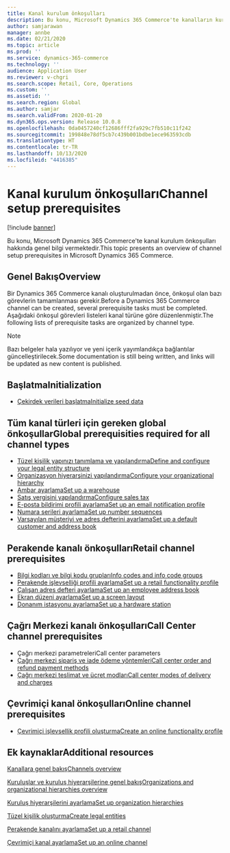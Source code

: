```yaml
---
title: Kanal kurulum önkoşulları
description: Bu konu, Microsoft Dynamics 365 Commerce'te kanalların kurulum önkoşulları hakkında genel bilgi vermektedir.
author: samjarawan
manager: annbe
ms.date: 02/21/2020
ms.topic: article
ms.prod: ''
ms.service: dynamics-365-commerce
ms.technology: ''
audience: Application User
ms.reviewer: v-chgri
ms.search.scope: Retail, Core, Operations
ms.custom: ''
ms.assetid: ''
ms.search.region: Global
ms.author: samjar
ms.search.validFrom: 2020-01-20
ms.dyn365.ops.version: Release 10.0.8
ms.openlocfilehash: 0da0457240cf12686fff2fa929c7fb510c11f242
ms.sourcegitcommit: 199848e78df5cb7c439b001bdbe1ece963593cdb
ms.translationtype: HT
ms.contentlocale: tr-TR
ms.lasthandoff: 10/13/2020
ms.locfileid: "4416385"
---
```

# <a name="channel-setup-prerequisites"></a><span data-ttu-id="3c977-103">Kanal kurulum önkoşulları</span><span class="sxs-lookup"><span data-stu-id="3c977-103">Channel setup prerequisites</span></span>


[!include [banner](includes/banner.md)]

<span data-ttu-id="3c977-104">Bu konu, Microsoft Dynamics 365 Commerce'te kanal kurulum önkoşulları hakkında genel bilgi vermektedir.</span><span class="sxs-lookup"><span data-stu-id="3c977-104">This topic presents an overview of channel setup prerequisites in Microsoft Dynamics 365 Commerce.</span></span>

## <a name="overview"></a><span data-ttu-id="3c977-105">Genel Bakış</span><span class="sxs-lookup"><span data-stu-id="3c977-105">Overview</span></span>

<span data-ttu-id="3c977-106">Bir Dynamics 365 Commerce kanalı oluşturulmadan önce, önkoşul olan bazı görevlerin tamamlanması gerekir.</span><span class="sxs-lookup"><span data-stu-id="3c977-106">Before a Dynamics 365 Commerce channel can be created, several prerequisite tasks must be completed.</span></span> <span data-ttu-id="3c977-107">Aşağıdaki önkoşul görevleri listeleri kanal türüne göre düzenlenmiştir.</span><span class="sxs-lookup"><span data-stu-id="3c977-107">The following lists of prerequisite tasks are organized by channel type.</span></span>

> [!NOTE]
> <span data-ttu-id="3c977-108">Bazı belgeler hala yazılıyor ve yeni içerik yayımlandıkça bağlantılar güncelleştirilecek.</span><span class="sxs-lookup"><span data-stu-id="3c977-108">Some documentation is still being written, and links will be updated as new content is published.</span></span>

## <a name="initialization"></a><span data-ttu-id="3c977-109">Başlatma</span><span class="sxs-lookup"><span data-stu-id="3c977-109">Initialization</span></span>

- [<span data-ttu-id="3c977-110">Çekirdek verileri başlatma</span><span class="sxs-lookup"><span data-stu-id="3c977-110">Initialize seed data</span></span>](enable-configure-retail-functionality.md)

## <a name="global-prerequisities-required-for-all-channel-types"></a><span data-ttu-id="3c977-111">Tüm kanal türleri için gereken global önkoşullar</span><span class="sxs-lookup"><span data-stu-id="3c977-111">Global prerequisities required for all channel types</span></span>

- [<span data-ttu-id="3c977-112">Tüzel kişilik yapınızı tanımlama ve yapılandırma</span><span class="sxs-lookup"><span data-stu-id="3c977-112">Define and configure your legal entity structure</span></span>](channels-legal-entities.md) 
- [<span data-ttu-id="3c977-113">Organizasyon hiyerarşinizi yapılandırma</span><span class="sxs-lookup"><span data-stu-id="3c977-113">Configure your organizational hierarchy</span></span>](channels-org-hierarchies.md)
- [<span data-ttu-id="3c977-114">Ambar ayarlama</span><span class="sxs-lookup"><span data-stu-id="3c977-114">Set up a warehouse</span></span>](channels-setup-warehouse.md)
- [<span data-ttu-id="3c977-115">Satış vergisini yapılandırma</span><span class="sxs-lookup"><span data-stu-id="3c977-115">Configure sales tax</span></span>](../finance/general-ledger/indirect-taxes-overview.md?toc=/dynamics365/commerce/toc.json)
- [<span data-ttu-id="3c977-116">E-posta bildirimi profili ayarlama</span><span class="sxs-lookup"><span data-stu-id="3c977-116">Set up an email notification profile</span></span>](email-notification-profiles.md)
- [<span data-ttu-id="3c977-117">Numara serileri ayarlama</span><span class="sxs-lookup"><span data-stu-id="3c977-117">Set up number sequences</span></span>](../fin-ops-core/fin-ops/organization-administration/number-sequence-overview.md?toc=/dynamics365/commerce/toc.json)
- [<span data-ttu-id="3c977-118">Varsayılan müşteriyi ve adres defterini ayarlama</span><span class="sxs-lookup"><span data-stu-id="3c977-118">Set up a default customer and address book</span></span>](default-customer.md)
<!--
- [Configure commerce parameters](commerce-parameters.md)
-->

## <a name="retail-channel-prerequisites"></a><span data-ttu-id="3c977-119">Perakende kanalı önkoşulları</span><span class="sxs-lookup"><span data-stu-id="3c977-119">Retail channel prerequisites</span></span>

- [<span data-ttu-id="3c977-120">Bilgi kodları ve bilgi kodu grupları</span><span class="sxs-lookup"><span data-stu-id="3c977-120">Info codes and info code groups</span></span>](info-codes-retail.md)
- [<span data-ttu-id="3c977-121">Perakende işlevselliği profili ayarlama</span><span class="sxs-lookup"><span data-stu-id="3c977-121">Set up a retail functionality profile</span></span>](retail-functionality-profile.md)
- [<span data-ttu-id="3c977-122">Çalışan adres defteri ayarlama</span><span class="sxs-lookup"><span data-stu-id="3c977-122">Set up an employee address book</span></span>](new-address-book.md)
- [<span data-ttu-id="3c977-123">Ekran düzeni ayarlama</span><span class="sxs-lookup"><span data-stu-id="3c977-123">Set up a screen layout</span></span>](pos-screen-layouts.md)
- [<span data-ttu-id="3c977-124">Donanım istasyonu ayarlama</span><span class="sxs-lookup"><span data-stu-id="3c977-124">Set up a hardware station</span></span>](retail-hardware-station-configuration-installation.md)

## <a name="call-center-channel-prerequisites"></a><span data-ttu-id="3c977-125">Çağrı Merkezi kanalı önkoşulları</span><span class="sxs-lookup"><span data-stu-id="3c977-125">Call Center channel prerequisites</span></span>

- <span data-ttu-id="3c977-126">Çağrı merkezi parametreleri</span><span class="sxs-lookup"><span data-stu-id="3c977-126">Call center parameters</span></span>
- [<span data-ttu-id="3c977-127">Çağrı merkezi sipariş ve iade ödeme yöntemleri</span><span class="sxs-lookup"><span data-stu-id="3c977-127">Call center order and refund payment methods</span></span>](work-with-payments.md)
- [<span data-ttu-id="3c977-128">Çağrı merkezi teslimat ve ücret modları</span><span class="sxs-lookup"><span data-stu-id="3c977-128">Call center modes of delivery and charges</span></span>](configure-call-center-delivery.md)

## <a name="online-channel-prerequisites"></a><span data-ttu-id="3c977-129">Çevrimiçi kanal önkoşulları</span><span class="sxs-lookup"><span data-stu-id="3c977-129">Online channel prerequisites</span></span>

- [<span data-ttu-id="3c977-130">Çevrimiçi işlevsellik profili oluşturma</span><span class="sxs-lookup"><span data-stu-id="3c977-130">Create an online functionality profile</span></span>](online-functionality-profile.md)

## <a name="additional-resources"></a><span data-ttu-id="3c977-131">Ek kaynaklar</span><span class="sxs-lookup"><span data-stu-id="3c977-131">Additional resources</span></span>

[<span data-ttu-id="3c977-132">Kanallara genel bakış</span><span class="sxs-lookup"><span data-stu-id="3c977-132">Channels overview</span></span>](channels-overview.md)

[<span data-ttu-id="3c977-133">Kuruluşlar ve kuruluş hiyerarşilerine genel bakış</span><span class="sxs-lookup"><span data-stu-id="3c977-133">Organizations and organizational hierarchies overview</span></span>](../fin-ops-core/fin-ops/organization-administration/organizations-organizational-hierarchies.md?toc=/dynamics365/commerce/toc.json)

[<span data-ttu-id="3c977-134">Kuruluş hiyerarşilerini ayarlama</span><span class="sxs-lookup"><span data-stu-id="3c977-134">Set up organization hierarchies</span></span>](channels-org-hierarchies.md)

[<span data-ttu-id="3c977-135">Tüzel kişilik oluşturma</span><span class="sxs-lookup"><span data-stu-id="3c977-135">Create legal entities</span></span>](channels-legal-entities.md)

[<span data-ttu-id="3c977-136">Perakende kanalını ayarlama</span><span class="sxs-lookup"><span data-stu-id="3c977-136">Set up a retail channel</span></span>](channel-setup-retail.md)
    
[<span data-ttu-id="3c977-137">Çevrimiçi kanal ayarlama</span><span class="sxs-lookup"><span data-stu-id="3c977-137">Set up an online channel</span></span>](channel-setup-online.md)
